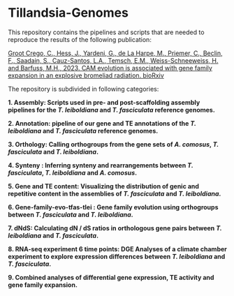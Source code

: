 # Tillandsia-Genomes
This repository contains the pipelines and scripts that are needed to reproduce the results of the following publication:

[Groot Crego, C., Hess, J., Yardeni, G., de La Harpe, M., Priemer, C., Beclin, F., Saadain, S., Cauz-Santos, L.A., Temsch, E.M., Weiss-Schneeweiss, H. and Barfuss, M.H., 2023. CAM evolution is associated with gene family expansion in an explosive bromeliad radiation. bioRxiv](https://www.biorxiv.org/content/10.1101/2023.02.01.526631v2.abstract)

The repository is subdivided in following categories:

**1. Assembly: Scripts used in pre- and post-scaffolding assembly pipelines for the *T. leiboldiana* and *T. fasciculata* reference genomes.**

**2. Annotation: pipeline of our gene and TE annotations of the *T. leiboldiana* and *T. fasciculata* reference genomes.**

**3. Orthology: Calling orthogroups from the gene sets of *A. comosus*, *T. fasciculata* and *T. leiboldiana*.**

**4. Synteny : Inferring synteny and rearrangements between *T. fasciculata*, *T. leiboldiana* and *A. comosus*.**

**5. Gene and TE content: Visualizing the distribution of genic and repetitive content in the assemblies of *T. fasciculata* and *T. leiboldiana*.**

**6. Gene-family-evo-tfas-tlei : Gene family evolution using orthogroups between *T. fasciculata* and *T. leiboldiana*.**

**7. dNdS: Calculating dN / dS ratios in orthologous gene pairs between *T. leiboldiana* and *T. fasciculata*.**

**8. RNA-seq experiment 6 time points: DGE Analyses of a climate chamber experiment to explore expression differences between *T. leiboldiana* and *T. fasciculata*.**

**9. Combined analyses of differential gene expression, TE activity and gene family expansion.**
